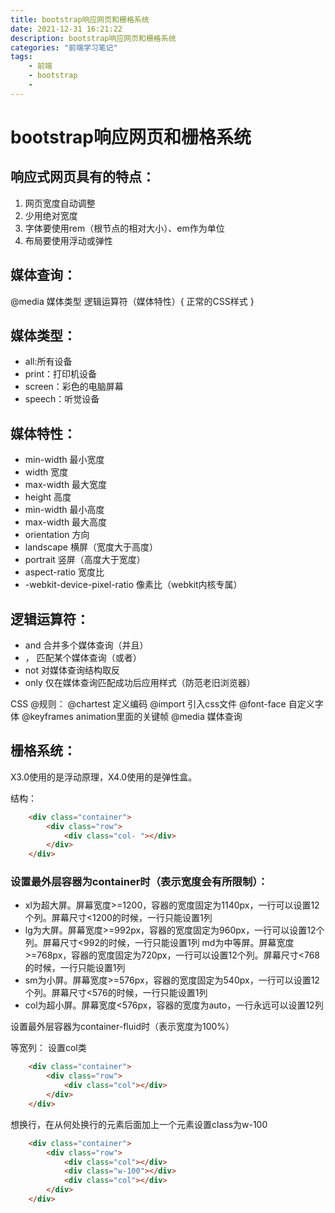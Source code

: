 ```yaml
---
title: bootstrap响应网页和栅格系统
date: 2021-12-31 16:21:22
description: bootstrap响应网页和栅格系统
categories: "前端学习笔记"
tags: 
	- 前端
	- bootstrap
	- 
---
```

# bootstrap响应网页和栅格系统

## 响应式网页具有的特点：
1. 网页宽度自动调整
2. 少用绝对宽度
3. 字体要使用rem（根节点的相对大小）、em作为单位
4. 布局要使用浮动或弹性

## 媒体查询：
@media 媒体类型 逻辑运算符（媒体特性）{
正常的CSS样式
}

## 媒体类型：
* all:所有设备
* print：打印机设备
* screen：彩色的电脑屏幕
* speech：听觉设备

## 媒体特性：
* min-width 最小宽度
* width 宽度
* max-width  最大宽度
* height 高度
* min-width 最小高度
* max-width  最大高度
* orientation  方向
* landscape 横屏（宽度大于高度）
* portrait  竖屏（高度大于宽度）
* aspect-ratio  宽度比
* -webkit-device-pixel-ratio 像素比（webkit内核专属）

## 逻辑运算符：
* and  合并多个媒体查询（并且）
* ，   匹配某个媒体查询（或者）
* not  对媒体查询结构取反
* only  仅在媒体查询匹配成功后应用样式（防范老旧浏览器）


CSS @规则：
@chartest  定义编码
@import   引入css文件
@font-face  自定义字体
@keyframes  animation里面的关键帧
@media    媒体查询

## 栅格系统：
X3.0使用的是浮动原理，X4.0使用的是弹性盒。

结构：
```html 
    <div class="container">
        <div class="row">
            <div class="col- "></div>
        </div>
    </div>
```
### 设置最外层容器为container时（表示宽度会有所限制）：
* xl为超大屏。屏幕宽度>=1200，容器的宽度固定为1140px，一行可以设置12个列。屏幕尺寸<1200的时候，一行只能设置1列
* lg为大屏。屏幕宽度>=992px，容器的宽度固定为960px，一行可以设置12个列。屏幕尺寸<992的时候，一行只能设置1列
md为中等屏。屏幕宽度>=768px，容器的宽度固定为720px，一行可以设置12个列。屏幕尺寸<768的时候，一行只能设置1列
* sm为小屏。屏幕宽度>=576px，容器的宽度固定为540px，一行可以设置12个列。屏幕尺寸<576的时候，一行只能设置1列
* col为超小屏。屏幕宽度<576px，容器的宽度为auto，一行永远可以设置12列

设置最外层容器为container-fluid时（表示宽度为100%）

等宽列：
设置col类

```HTML
    <div class="container">
        <div class="row">
            <div class="col"></div>
        </div>
    </div>
```
想换行，在从何处换行的元素后面加上一个元素设置class为w-100
```HTML
    <div class="container">
        <div class="row">
            <div class="col"></div>
            <div class="w-100"></div>
            <div class="col"></div>
        </div>
    </div>
```

